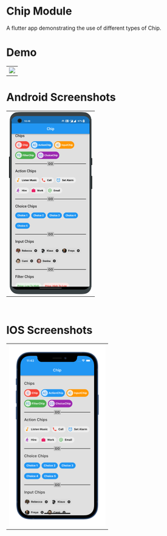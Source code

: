 # Chip Module

A flutter app demonstrating the use of different types of Chip.


 # Demo
  <table>
  <tr>
  <td><img src="https://github.com/MarvelApps-Flutter/chip_demo/blob/master/working_demo/chip_module.gif" height="480px"></td>
    </tr>
  </table>

# Android Screenshots

<table>
  <tr>
    <td><img src="https://github.com/MarvelApps-Flutter/chip_demo/blob/master/screenshots/android/android1.png" height="480px"></td>
  </tr>
 </table>


</br>

# IOS Screenshots

<table>
  <tr>
    <td><img src="https://github.com/MarvelApps-Flutter/chip_demo/blob/master/screenshots/ios/ios1.png" height="480px"></td>
  </tr>
 </table>


